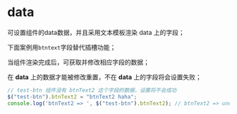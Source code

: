 # data

可设置组件的data数据，并且采用文本模板渲染 data 上的字段；

下面案例用`btntext`字段替代插槽功能；

<code-view src="/demo/chapter3/test-btn2/package.json" style="height:500px;"></code-view>

当组件渲染完成后，可获取并修改相应字段的数据；

在 **data** 上的数据才能被修改重置，不在 **data** 上的字段将会设置失败；

```javascript
// test-btn 组件没有 btnText2 这个字段的数据，设置将不会成功
$("test-btn").btnText2 = "btnText2 haha";
console.log('btnText2 => ', $("test-btn").btnText2); // btnText2 => undefined
```
